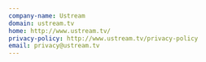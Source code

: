 ```yaml
---
company-name: Ustream
domain: ustream.tv
home: http://www.ustream.tv/
privacy-policy: http://www.ustream.tv/privacy-policy
email: privacy@ustream.tv
---
```




